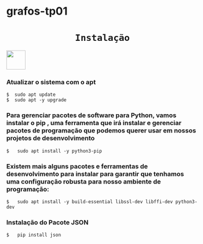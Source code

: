 # grafos-tp01
<code><h1 align="center">Instalação</h1></code>
<code><img height="50" style="cursor:none;" target="https://www.python.org/" src="https://svgshare.com/i/NQC.svg"></code>

### Atualizar o sistema com o apt

 
    $  sudo apt update
    $  sudo apt -y upgrade


### Para gerenciar pacotes de software para Python, vamos instalar o pip , uma ferramenta que irá instalar e gerenciar pacotes de programação que podemos querer usar em nossos projetos de desenvolvimento

    $   sudo apt install -y python3-pip


### Existem mais alguns pacotes e ferramentas de desenvolvimento para instalar para garantir que tenhamos uma configuração robusta para nosso ambiente de programação:

    $   sudo apt install -y build-essential libssl-dev libffi-dev python3-dev

### Instalação do Pacote JSON


    $   pip install json